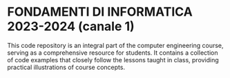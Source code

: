 # FONDAMENTI DI INFORMATICA 2023-2024 (canale 1)
 This code repository is an integral part of the computer engineering course, serving as a comprehensive resource for students. 
 It contains a collection of code examples that closely follow the lessons taught in class, providing practical illustrations of course concepts.
